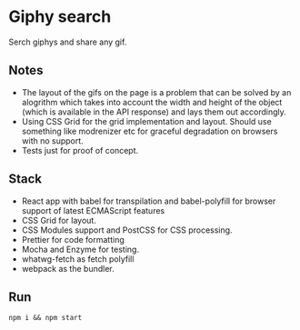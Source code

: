 # Giphy search
Serch giphys and share any gif.

## Notes
* The layout of the gifs on the page is a problem that can be solved by an alogrithm which takes into account the width and height of the object (which is available in the API response) and lays them out accordingly.
* Using CSS Grid for the grid implementation and layout. Should use something like modrenizer etc for graceful degradation on browsers with no support.
* Tests just for proof of concept.

  
## Stack
* React app with babel for transpilation and babel-polyfill for browser support of latest ECMAScript features
* CSS Grid for layout. 
* CSS Modules support and PostCSS for CSS processing.
* Prettier for code formatting
* Mocha and Enzyme for testing.
* whatwg-fetch as fetch polyfill
* webpack as the bundler.

## Run
`npm i && npm start`
